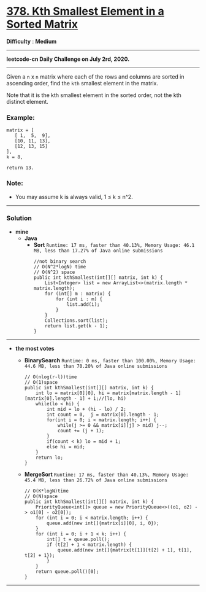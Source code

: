 # [378. Kth Smallest Element in a Sorted Matrix](https://leetcode.com/problems/kth-smallest-element-in-a-sorted-matrix/description/)

**Difficulty** : **Medium**

---

**leetcode-cn Daily Challenge on July 2rd, 2020.**

---

Given a `n` x `n` matrix where each of the rows and columns are sorted in ascending order, find the `kth` smallest element in the matrix.

Note that it is the kth smallest element in the sorted order, not the kth distinct element.

### Example:
```
matrix = [
   [ 1,  5,  9],
   [10, 11, 13],
   [12, 13, 15]
],
k = 8,

return 13.
```

### Note: 
* You may assume k is always valid, 1 ≤ k ≤ n^2.


---

### Solution
* **mine**
  * **Java**
    * **Sort** `Runtime: 17 ms, faster than 40.13%, Memory Usage: 46.1 MB, less than 17.27% of Java online submissions`
      ```
      //not binary search  
      // O(N^2*logN) time
      // O(N^2) space
      public int kthSmallest(int[][] matrix, int k) {
          List<Integer> list = new ArrayList<>(matrix.length * matrix.length);
          for (int[] m : matrix) {
              for (int i : m) {
                  list.add(i);
              }
          }
          Collections.sort(list);
          return list.get(k - 1);
      }
      ```

---

* **the most votes**
  * **BinarySearch** `Runtime: 0 ms, faster than 100.00%, Memory Usage: 44.6 MB, less than 70.20% of Java online submissions`
    ```
    // O(nlog(r-l))time
    // O(1)space
    public int kthSmallest(int[][] matrix, int k) {
        int lo = matrix[0][0], hi = matrix[matrix.length - 1][matrix[0].length - 1] + 1;//[lo, hi)
        while(lo < hi) {
            int mid = lo + (hi - lo) / 2;
            int count = 0,  j = matrix[0].length - 1;
            for(int i = 0; i < matrix.length; i++) {
                while(j >= 0 && matrix[i][j] > mid) j--;
                count += (j + 1);
            }
            if(count < k) lo = mid + 1;
            else hi = mid;
        }
        return lo;
    }
    ```
    
  * **MergeSort** `Runtime: 17 ms, faster than 40.13%, Memory Usage: 45.4 MB, less than 26.72% of Java online submissions`
    ```
    // O(K*logN)time
    // O(N)space
    public int kthSmallest(int[][] matrix, int k) {
        PriorityQueue<int[]> queue = new PriorityQueue<>((o1, o2) -> o1[0] - o2[0]);
        for (int i = 0; i < matrix.length; i++) {
            queue.add(new int[]{matrix[i][0], i, 0});
        }
        for (int i = 0; i + 1 < k; i++) {
            int[] t = queue.poll();
            if (t[2] + 1 < matrix.length) {
                queue.add(new int[]{matrix[t[1]][t[2] + 1], t[1], t[2] + 1});
            }
        }
        return queue.poll()[0];
    }
    ```

---
